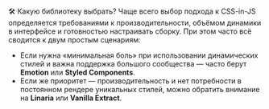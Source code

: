 🛠️ Какую библиотеку выбрать? Чаще всего выбор подхода к CSS-in-JS определяется требованиями к производительности, объёмом динамики в интерфейсе и готовностью настраивать сборку. При этом часто всё сводится к двум простым сценариям:

- Если нужна «минимальная боль» при использовании динамических стилей и важна поддержка большого сообщества — часто берут **Emotion** или **Styled Components**.
- Если же приоритет — производительность и нет потребности в постоянном рендере уникальных стилей, можно обратить внимание на **Linaria** или **Vanilla Extract**.
